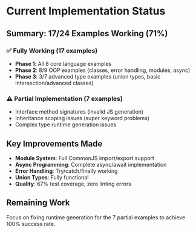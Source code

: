 # Current Implementation Status

## Summary: 17/24 Examples Working (71%)

### ✅ Fully Working (17 examples)
- **Phase 1**: All 8 core language examples
- **Phase 2**: 8/9 OOP examples (classes, error handling, modules, async)
- **Phase 3**: 3/7 advanced type examples (union types, basic intersection/advanced classes)

### ⚠️ Partial Implementation (7 examples)
- Interface method signatures (invalid JS generation)
- Inheritance scoping issues (super keyword problems)
- Complex type runtime generation issues

## Key Improvements Made
- **Module System**: Full CommonJS import/export support
- **Async Programming**: Complete async/await implementation
- **Error Handling**: Try/catch/finally working
- **Union Types**: Fully functional
- **Quality**: 67% test coverage, zero linting errors

## Remaining Work
Focus on fixing runtime generation for the 7 partial examples to achieve 100% success rate.
